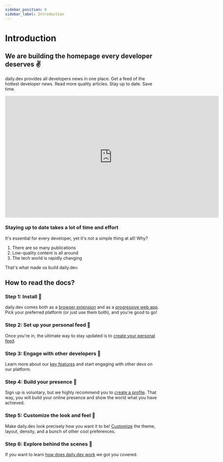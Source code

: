 ```yaml
---
sidebar_position: 0
sidebar_label: Introduction
---
```


# Introduction

## We are building the homepage every developer deserves ✌️

daily.dev provides all developers news in one place. Get a feed of the hottest developer news. Read more quality articles. Stay up to date. Save time.

<!--[![Daily dev banner](https://daily-now-res.cloudinary.com/image/upload/v1636643041/docs/7cae656b-e2cd-4939-b136-684663c97347.jpg)](https://youtu.be/igZCEr3HwCg)-->


<iframe width="700" height="400" src="https://www.youtube.com/embed/igZCEr3HwCg" frameborder="0" allow="accelerometer; autoplay; encrypted-media; gyroscope; picture-in-picture" allowfullscreen></iframe>




### Staying up to date takes a lot of time and effort

It's essential for every developer, yet it's not a simple thing at all! Why?
1. There are so many publications
2. Low-quality content is all around
3. The tech world is rapidly changing

That's what made us build daily.dev.

## How to read the docs?

### Step 1: Install 🚀

daily.dev comes both as a [browser extension](/getting-started/browser-extension-installation.md) and as a [progressive web app](/getting-started/pwa.md). Pick your preferred platform (or just use them both), and you're good to go! 

### Step 2: Set up your personal feed 🎯

Once you're in, the ultimate way to stay updated is to [create your personal feed](/settingyourfeed/filtering-content-feed.md). 

### Step 3: Engage with other developers 👏

Learn more about our [key features](/key-features/default-feeds.md) and start engaging with other devs on our platform. 

### Step 4: Build your presence 🦸

Sign up is voluntary, but we highly recommend you to [create a profile](/your-profile/registration.md). That way, you will build your online presence and show the world what you have achieved. 

### Step 5: Customize the look and feel 🌈

Make daily.dev look precisely how you want it to be! [Customize](/customize-your-feed/layout.md) the theme, layout, density, and a bunch of other cool preferences. 

### Step 6: Explore behind the scenes 👀

If you want to learn [how does daily.dev work](/how-does-daily-dev-work/dailydev-101.md) we got you covered.

